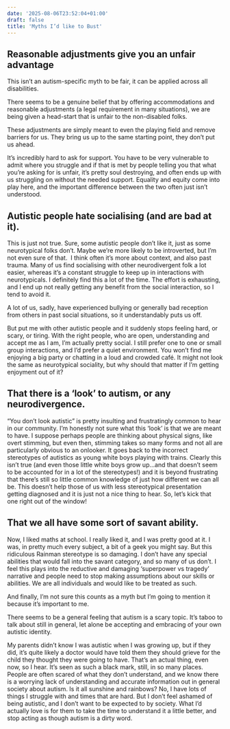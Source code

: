 ```yaml
---
date: '2025-08-06T23:52:04+01:00'
draft: false
title: 'Myths I’d like to Bust'
---
```

## Reasonable adjustments give you an unfair advantage

This isn’t an autism-specific myth to be fair, it can be applied across all disabilities.

There seems to be a genuine belief that by offering accommodations and reasonable adjustments (a legal requirement in many situations), we are being given a head-start that is unfair to the non-disabled folks.

These adjustments are simply meant to even the playing field and remove barriers for us. They bring us up to the same starting point, they don’t put us ahead.

It’s incredibly hard to ask for support. You have to be very vulnerable to admit where you struggle and if that is met by people telling you that what you’re asking for is unfair, it’s pretty soul destroying, and often ends up with us struggling on without the needed support. Equality and equity come into play here, and the important difference between the two often just isn’t understood.

## Autistic people hate socialising (and are bad at it).

This is just not true. Sure, some autistic people don’t like it, just as some neurotypical folks don’t. Maybe we’re more likely to be introverted, but I’m not even sure of that.  I think often it’s more about context, and also past trauma. Many of us find socialising with other neurodivergent folk a lot easier, whereas it’s a constant struggle to keep up in interactions with neurotypicals. I definitely find this a lot of the time. The effort is exhausting, and I end up not really getting any benefit from the social interaction, so I tend to avoid it.

A lot of us, sadly, have experienced bullying or generally bad reception from others in past social situations, so it understandably puts us off.

But put me with other autistic people and it suddenly stops feeling hard, or scary, or tiring. With the right people, who are open, understanding and accept me as I am, I’m actually pretty social. I still prefer one to one or small group interactions, and I’d prefer a quiet environment. You won’t find me enjoying a big party or chatting in a loud and crowded café. It might not look the same as neurotypical sociality, but why should that matter if I’m getting enjoyment out of it?

## That there is a ‘look’ to autism, or any neurodivergence.

“You don’t look autistic” is pretty insulting and frustratingly common to hear in our community. I’m honestly not sure what this ‘look’ is that we are meant to have. I suppose perhaps people are thinking about physical signs, like overt stimming, but even then, stimming takes so many forms and not all are particularly obvious to an onlooker. It goes back to the incorrect stereotypes of autistics as young white boys playing with trains. Clearly this isn’t true (and even those little white boys grow up…and that doesn’t seem to be accounted for in a lot of the stereotypes!) and it is beyond frustrating that there’s still so little common knowledge of just how different we can all be. This doesn’t help those of us with less stereotypical presentation getting diagnosed and it is just not a nice thing to hear. So, let’s kick that one right out of the window!

## That we all have some sort of savant ability.

Now, I liked maths at school. I really liked it, and I was pretty good at it. I was, in pretty much every subject, a bit of a geek you might say. But this ridiculous Rainman stereotype is so damaging. I don’t have any special abilities that would fall into the savant category, and so many of us don’t. I feel this plays into the reductive and damaging ‘superpower vs tragedy’ narrative and people need to stop making assumptions about our skills or abilities. We are all individuals and would like to be treated as such.

And finally, I’m not sure this counts as a myth but I’m going to mention it because it’s important to me.

There seems to be a general feeling that autism is a scary topic. It’s taboo to talk about still in general, let alone be accepting and embracing of your own autistic identity.

My parents didn’t know I was autistic when I was growing up, but if they did, it’s quite likely a doctor would have told them they should grieve for the child they thought they were going to have. That’s an actual thing, even now, so I hear. It’s seen as such a black mark, still, in so many places. People are often scared of what they don’t understand, and we know there is a worrying lack of understanding and accurate information out in general society about autism. Is it all sunshine and rainbows? No, I have lots of things I struggle with and times that are hard. But I don’t feel ashamed of being autistic, and I don’t want to be expected to by society. What I’d actually love is for them to take the time to understand it a little better, and stop acting as though autism is a dirty word.